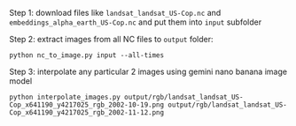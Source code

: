 Step 1: download files like `landsat_landsat_US-Cop.nc` and `embeddings_alpha_earth_US-Cop.nc` and put them into `input` subfolder

Step 2: extract images from all NC files to `output` folder:
```
python nc_to_image.py input --all-times
```

Step 3: interpolate any particular 2 images using gemini nano banana image model
```
python interpolate_images.py output/rgb/landsat_landsat_US-Cop_x641190_y4217025_rgb_2002-10-19.png output/rgb/landsat_landsat_US-Cop_x641190_y4217025_rgb_2002-11-12.png 
```